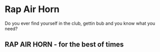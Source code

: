 Rap Air Horn
=========

Do you ever find yourself in the club, gettin bub and you know what you need?


## RAP AIR HORN - for the best of times